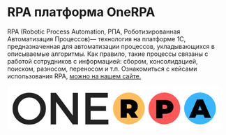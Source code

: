 # RPA платформа OneRPA

RPA (Robotic Process Automation, РПА, Роботизированная Автоматизация Процессов)— технология на платформе 1С, предназначенная для автоматизации процессов, укладывающихся в описываемые алгоритмы. Как правило, такие процессы связаны с работой сотрудников с информацией: сбором, консолидацией, поиском, разносом, переносом и т.п. Ознакомиться с кейсами использования RPA, [можно на нашем сайте.](https://onerpa.ru/video)

![](<../.gitbook/assets/noroot (1) (1).png>)
